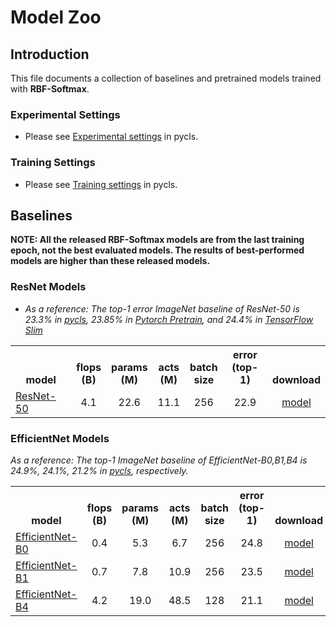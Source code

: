 # Model Zoo

## Introduction

This file documents a collection of baselines and pretrained models trained with **RBF-Softmax**.

### Experimental Settings

- Please see [Experimental settings](https://github.com/facebookresearch/pycls/blob/master/MODEL_ZOO.md#experimental-settings) in pycls.

### Training Settings

- Please see [Training settings](https://github.com/facebookresearch/pycls/blob/master/MODEL_ZOO.md#training-settings) in pycls.

## Baselines

**NOTE: All the released RBF-Softmax models are from the last training epoch, not the best evaluated models. The results of best-performed models are higher than these released models.**

### ResNet Models
-  *As a reference: The top-1 error ImageNet baseline of ResNet-50 is 23.3% in [pycls](https://github.com/facebookresearch/pycls/blob/master/MODEL_ZOO.md), 23.85% in [Pytorch Pretrain](https://pytorch.org/docs/stable/torchvision/models.html), and 24.4% in [TensorFlow Slim](https://github.com/tensorflow/models/tree/master/research/slim)*

<table><tbody>
<!-- START ResNet TABLE -->
<!-- TABLE HEADER -->
<th valign="bottom">model</th>
<th valign="bottom">flops<br/>(B)</th>
<th valign="bottom">params<br/>(M)</th>
<th valign="bottom">acts<br/>(M)</th>
<th valign="bottom">batch<br/>size</th>
<th valign="bottom">error<br/>(top-1)</th>
<th valign="bottom">download</th>
<!-- TABLE BODY -->
<!-- ROW ResNet-50-RBF -->
<tr>
<td align="left"><a href="configs/dds_baselines/resnet/R-50-1x64d_dds_8gpu.yaml">ResNet-50</a></td>
<td align="center">4.1</td>
<td align="center">22.6</td>
<td align="center">11.1</td>
<td align="center">256</td>
<td align="center">22.9</td>
<td align="center"><a href="https://www.dropbox.com/s/geo7xb4gz422n1r/RBF_ResNet50.pyth?dl=0">model</a></td>
</tr>
<!-- END ResNet TABLE -->
</tbody></table>


### EfficientNet Models
*As a reference: The top-1 ImageNet baseline of EfficientNet-B0,B1,B4 is 24.9%, 24.1%, 21.2% in [pycls](https://github.com/facebookresearch/pycls/blob/master/MODEL_ZOO.md), respectively.*


<table><tbody>
<!-- START EfficientNet TABLE -->
<!-- TABLE HEADER -->
<th valign="bottom">model</th>
<th valign="bottom">flops<br/>(B)</th>
<th valign="bottom">params<br/>(M)</th>
<th valign="bottom">acts<br/>(M)</th>
<th valign="bottom">batch<br/>size</th>
<th valign="bottom">error<br/>(top-1)</th>
<th valign="bottom">download</th>
<!-- TABLE BODY -->
<!-- ROW EfficientNet-B0-RBF -->
<tr>
<td align="left"><a href="configs/EffNet-B0_RBF_8gpu.yaml">EfficientNet-B0</a></td>
<td align="center">0.4</td>
<td align="center">5.3</td>
<td align="center">6.7</td>
<td align="center">256</td>
<td align="center">24.8</td>
<td align="center"><a href="https://www.dropbox.com/s/d95nvzufu0iopsw/RBF_EffNet-B0.pyth?dl=0">model</a></td>
</tr>
<!-- ROW EfficientNet-B1-RBF -->
<tr>
<td align="left"><a href="configs/EffNet-B1_RBF_8gpu.yaml">EfficientNet-B1</a></td>
<td align="center">0.7</td>
<td align="center">7.8</td>
<td align="center">10.9</td>
<td align="center">256</td>
<td align="center">23.5</td>
<td align="center"><a href="https://www.dropbox.com/s/4n4yxyjxllxyavv/rbf_effnet-b1.pyth?dl=0">model</a></td>
</tr>
<!-- ROW EfficientNet-B4-RBF -->
<tr>
<td align="left"><a href="configs/EffNet-B4_RBF_8gpu.yaml">EfficientNet-B4</a></td>
<td align="center">4.2</td>
<td align="center">19.0</td>
<td align="center">48.5</td>
<td align="center">128</td>
<td align="center">21.1</td>
<td align="center"><a href="https://www.dropbox.com/s/rp6bevik3p1qke1/rbf_effnet-b4.pyth?dl=0">model</a></td>
</tr>
<!-- END EfficientNet TABLE -->
</tbody></table>
